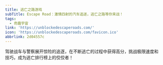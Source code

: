 ```yaml
---
title: 逃亡之路游戏
subTitle: Escape Road：激情四射的汽车追逐，逃亡之路等你来战！
tags:
  - 奇趣宇宙
link: 'https://unblockedescaperoads.com/'
icon: 'https://unblockedescaperoads.com/favicon.ico'
abbrlink: 2d04557c
---
```


驾驶战车与警察展开惊险的追逐，在不断逃亡的过程中获得高分，挑战极限速度和技巧，成为逃亡排行榜上的佼佼者！